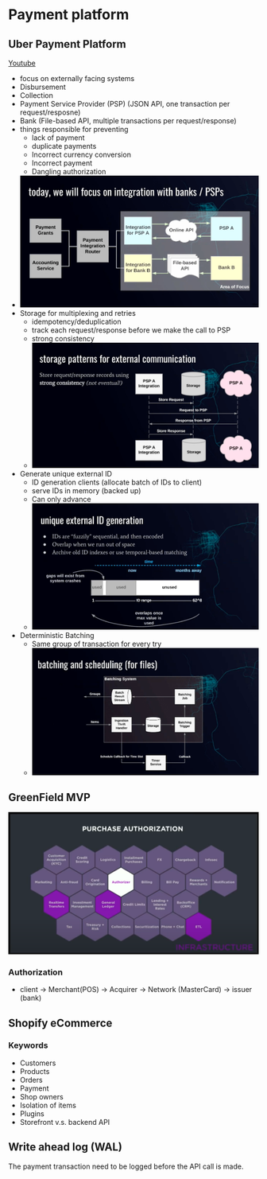 # Payment platform

## Uber Payment Platform

[Youtube](https://youtu.be/MJABqwzBkHs)

* focus on externally facing systems
* Disbursement
* Collection
* Payment Service Provider (PSP) (JSON API, one transaction per request/resposne)
* Bank (File-based API, multiple transactions per request/response)
* things responsible for preventing
    * lack of payment
    * duplicate payments
    * Incorrect currency conversion
    * Incorrect payment
    * Dangling authorization
* ![Architecture](fig/uber-payment-arch.png)
* Storage for multiplexing and retries
    * idempotency/deduplication
    * track each request/response before we make the call to PSP
    * strong consistency
    * ![Uber Storage](fig/uber-storage.png)
* Generate unique external ID
    * ID generation clients (allocate batch of IDs to client)
    * serve IDs in memory (backed up)
    * Can only advance
    * ![Unique ID generation](fig/uber-unique-id-generation.png)
* Deterministic Batching
    * Same group of transaction for every try
    * ![Deterministic batching](fig/uber-deterministic-batching.png)

## GreenField MVP

![GreenField MVP Credit Card Architecture](fig/greenfield-credit-card-arch.png)

### Authorization

* client -> Merchant(POS) -> Acquirer -> Network (MasterCard) -> issuer (bank)

## Shopify eCommerce

### Keywords

* Customers
* Products
* Orders
* Payment
* Shop owners
* Isolation of items
* Plugins
* Storefront v.s. backend API

## Write ahead log (WAL)

The payment transaction need to be logged before the API call is made.

